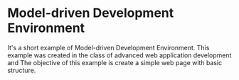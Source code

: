 # Model-driven Development Environment
It's a short example of Model-driven Development Environment. This example was created in the class of advanced web application development and The objective of this example is create a simple web page with basic structure.
